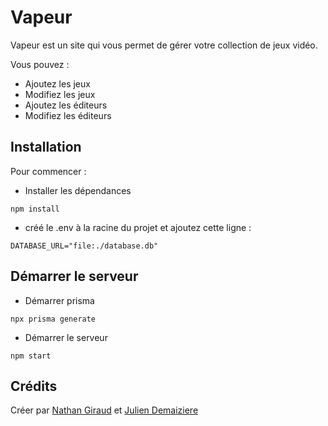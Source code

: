 # Vapeur
Vapeur est un site qui vous permet de gérer votre collection de jeux vidéo.

Vous pouvez : 
  - Ajoutez les jeux
  - Modifiez les jeux
  - Ajoutez les éditeurs
  - Modifiez les éditeurs


## Installation

Pour commencer :

 - Installer les dépendances

````
npm install
````

- créé le .env à la racine du projet et ajoutez cette ligne :

````
DATABASE_URL="file:./database.db"
````

## Démarrer le serveur

- Démarrer prisma
````
npx prisma generate
````
- Démarrer le serveur
````
npm start
````


## Crédits

Créer par [Nathan Giraud](https://github.com/Nagiraud/) et [Julien Demaiziere](https://github.com/Julienlink/)



